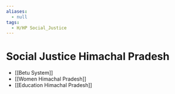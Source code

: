 ```yaml
---
aliases:
  - null
tags:
  - H/HP Social_Justice
---
```

# Social Justice Himachal Pradesh
* [[Betu System]]
* [[Women Himachal Pradesh]]
* [[Education Himachal Pradesh]]